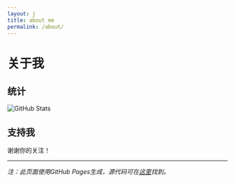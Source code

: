 ```yaml
---
layout: j
title: about me
permalink: /about/
---
```


# 关于我

## 统计

![GitHub Stats](https://github-readme-stats.vercel.app/api?username=zivan80&show_icons=true&theme=radical)

## 支持我

谢谢你的关注！

---

*注：此页面使用GitHub Pages生成，源代码可在[这里](https://zivan80.github.com/note)找到。*
